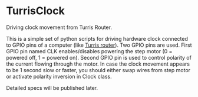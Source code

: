 TurrisClock
===========

Driving clock movement from Turris Router.

This is a simple set of python scripts for driving hardware clock connected to GPIO pins of a computer
(like [Turris router](https://www.turris.cz/)). Two GPIO pins are used. First GPIO pin named CLK enables/disables
powering the step motor (0 = powered off, 1 = powered on). Second GPIO pin is used to control polarity of the
current flowing through the motor. In case the clock movement appears to be 1 second slow or faster, you should
either swap wires from step motor or activate polarity inversion in Clock class.

Detailed specs will be published later.
